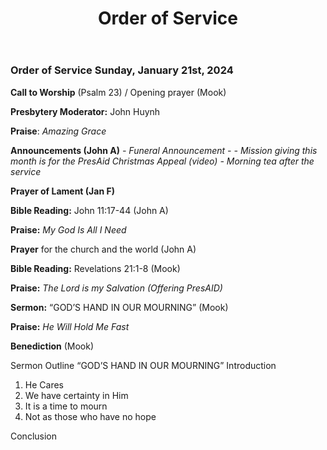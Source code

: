 ﻿---
layout: oos
title: Order of Service
---
### Order of Service Sunday, January 21st, 2024

**Call to Worship** (Psalm 23) / Opening prayer (Mook)

**Presbytery Moderator:** John Huynh

**Praise**: *Amazing Grace*

**Announcements (John A)** 
*- Funeral Announcement*
*-*
*- Mission giving this month is for the PresAid Christmas Appeal (video)*
*- Morning tea after the service*

**Prayer of Lament (Jan F)**

**Bible Reading:**  John 11:17-44 (John A)

**Praise:** *My God Is All I Need*

**Prayer** for the church and the world (John A)

**Bible Reading:** Revelations 21:1-8 (Mook)

**Praise:** *The Lord is my Salvation (Offering PresAID)*

**Sermon:** “GOD’S HAND IN OUR MOURNING” (Mook)

**Praise:** *He Will Hold Me Fast*

**Benediction** (Mook)

Sermon Outline
“GOD’S HAND IN OUR MOURNING”
Introduction

1. He Cares
2. We have certainty in Him
3. It is a time to mourn
4. Not as those who have no hope

Conclusion
